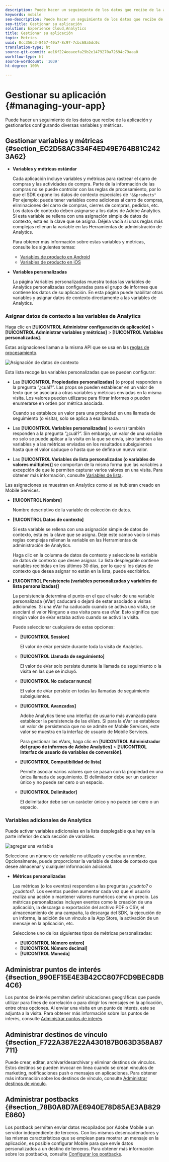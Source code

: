 ```yaml
---
description: Puede hacer un seguimiento de los datos que recibe de la aplicación y gestionarlos configurando diversas variables y métricas.
keywords: mobile
seo-description: Puede hacer un seguimiento de los datos que recibe de la aplicación y gestionarlos configurando diversas variables y métricas.
seo-title: Gestionar su aplicación
solution: Experience Cloud,Analytics
title: Gestionar su aplicación
topic: Metrics
uuid: 0cc356c3-8457-40a7-8c97-7cbc68a5dc0c
translation-type: ht
source-git-commit: ae16f224eeaeefa29b2e1479270a72694c79aaa0
workflow-type: ht
source-wordcount: '1039'
ht-degree: 100%

---
```



# Gestionar su aplicación {#managing-your-app}

Puede hacer un seguimiento de los datos que recibe de la aplicación y gestionarlos configurando diversas variables y métricas.

## Gestionar variables y métricas  {#section_EC2D58AC334F4ED49E764B81C2423A62}

* **Variables y métricas estándar**

   Cada aplicación incluye variables y métricas para rastrear el carro de compras y las actividades de compra. Parte de la información de las compras no se puede controlar con las reglas de procesamiento, por lo que el SDK expone los datos de contexto especiales de `"&&products"` Por ejemplo: puede tener variables como adiciones al carro de compras, eliminaciones del carro de compras, cierres de compras, pedidos, etc. Los datos de contexto deben asignarse a los datos de Adobe Analytics. Si esta variable se rellena con una asignación simple de datos de contexto, esta es la clave que se asigna. Déjela vacía si unas reglas más complejas rellenan la variable en las Herramientas de administración de Analytics.

   Para obtener más información sobre estas variables y métricas, consulte los siguientes temas:

   * [Variables de producto en Android](/help/android/analytics-main/products/products.md)
   * [Variables de producto en iOS](/help/ios/analytics-main/products/products.md)

* **Variables personalizadas**

   La página Variables personalizadas muestra todas las variables de Analytics personalizadas configuradas para el grupo de informes que contiene los datos de su aplicación. En esta página puede habilitar otras variables y asignar datos de contexto directamente a las variables de Analytics.

### Asignar datos de contexto a las variables de Analytics

Haga clic en **[!UICONTROL Administrar configuración de aplicación]** > **[!UICONTROL Administrar variables y métricas]** > **[!UICONTROL Variables personalizadas]**.

Estas asignaciones llaman a la misma API que se usa en las [reglas de procesamiento](https://docs.adobe.com/content/help/es-ES/analytics/admin/admin-tools/processing-rules/processing-rules.html).

![Asignación de datos de contexto](assets/custom_data_content.png)

Esta lista recoge las variables personalizadas que se pueden configurar:

* Las **[!UICONTROL Propiedades personalizadas]** (o props) responden a la pregunta “¿cuál?”. Las props se pueden establecer en un valor de texto que se asociará a otras variables y métricas enviadas en la misma visita. Los valores pueden utilizarse para filtrar informes o pueden enumerarse en orden por métrica asociada.

   Cuando se establece un valor para una propiedad en una llamada de seguimiento (o visita), solo se aplica a esa llamada.

* Las **[!UICONTROL Variables personalizadas]** (o evars) también responden a la pregunta “¿cuál?”. Sin embargo, un valor de una variable no solo se puede aplicar a la visita en la que se envía, sino también a las variables y a las métricas enviadas en los resultados subsiguientes hasta que el valor caduque o hasta que se defina un nuevo valor.
* Las **[!UICONTROL Variables de lista personalizadas (o variables de valores múltiples)]** se comportan de la misma forma que las variables a excepción de que le permiten capturar varios valores en una visita. Para obtener más información, consulte [Variables de lista](https://docs.adobe.com/content/help/es-ES/analytics/implementation/javascript-implementation/variables-analytics-reporting/page-variables.html).

Las asignaciones se muestran en Analytics como si se hubieran creado en Mobile Services.

* **[!UICONTROL Nombre]**

   Nombre descriptivo de la variable de colección de datos.

* **[!UICONTROL Datos de contexto]**

   Si esta variable se rellena con una asignación simple de datos de contexto, esta es la clave que se asigna. Deje este campo vacío si más reglas complejas rellenan la variable en las Herramientas de administración de Analytics.

   Haga clic en la columna de datos de contexto y seleccione la variable de datos de contexto que desee asignar. La lista desplegable contiene variables recibidas en los últimos 30 días, por lo que si los datos de contexto que desea asignar no están en la lista, puede escribirlos.

* **[!UICONTROL Persistencia (variables personalizadas y variables de lista personalizadas)]**

   La persistencia determina el punto en el que el valor de una variable personalizada (eVar) caducará o dejará de estar asociado a visitas adicionales. Si una eVar ha caducado cuando se activa una visita, se asociará el valor Ninguno a esa visita para esa eVar. Esto significa que ningún valor de eVar estaba activo cuando se activó la visita.

   Puede seleccionar cualquiera de estas opciones:

   * **[!UICONTROL Session]**

      El valor de eVar persiste durante toda la visita de Analytics.

   * **[!UICONTROL Llamada de seguimiento]**

      El valor de eVar solo persiste durante la llamada de seguimiento o la visita en las que se incluyó.

   * **[!UICONTROL No caducar nunca]**

      El valor de eVar persiste en todas las llamadas de seguimiento subsiguientes.
   * **[!UICONTROL Avanzadas]**

      Adobe Analytics tiene una interfaz de usuario más avanzada para establecer la persistencia de las eVars. Si para la eVar se establece un valor de persistencia que no se admite en Mobile Services, este valor se muestra en la interfaz de usuario de Mobile Services.

      Para gestionar las eVars, haga clic en **[!UICONTROL Administrador del grupo de informes de Adobe Analytics]** > **[!UICONTROL Interfaz de usuario de variables de conversión]**.

   * **[!UICONTROL Compatibilidad de lista]**

      Permite asociar varios valores que se pasan con la propiedad en una única llamada de seguimiento. El delimitador debe ser un carácter único y no puede ser cero o un espacio.

   * **[!UICONTROL Delimitador]**

      El delimitador debe ser un carácter único y no puede ser cero o un espacio.

### Variables adicionales de Analytics

Puede activar variables adicionales en la lista desplegable que hay en la parte inferior de cada sección de variables.

![agregar una variable](assets/add_variable.png)

Seleccione un número de variable no utilizado y escriba un nombre. Opcionalmente, puede proporcionar la variable de datos de contexto que desee almacenar y cualquier información adicional.

* **Métricas personalizadas**

   Las métricas (o los eventos) responden a las preguntas *¿cuánto?* o *¿cuántos?*. Los eventos pueden aumentar cada vez que el usuario realiza una acción o mantener valores numéricos como un precio. Las métricas personalizadas incluyen eventos como la creación de una aplicación, la descarga o exportación del archivo PDF o CSV, el almacenamiento de una campaña, la descarga del SDK, la ejecución de un informe, la adición de un vínculo a la App Store, la activación de un mensaje en la aplicación, etc.

   Seleccione uno de los siguientes tipos de métricas personalizadas:

   * **[!UICONTROL Número entero]**
   * **[!UICONTROL Número decimal]**
   * **[!UICONTROL Moneda]**

## Administrar puntos de interés {#section_990EF15E4E3B42CC807FCD9BEC8DB4C6}

Los puntos de interés permiten definir ubicaciones geográficas que puede utilizar para fines de correlación o para dirigir los mensajes en la aplicación, entre otras opciones. Al enviar una visita en un punto de interés, este se adjunta a la visita. Para obtener más información sobre los puntos de interés, consulte  [Administrar puntos de interés](/help/using/location/t-manage-points.md).

## Administrar destinos de vínculo {#section_F722A387E22A430187B063D358A87711}

Puede crear, editar, archivar/desarchivar y eliminar destinos de vínculos. Estos destinos se pueden invocar en línea cuando se crean vínculos de marketing, notificaciones push o mensajes en aplicaciones. Para obtener más información sobre los destinos de vínculo, consulte [Administrar destinos de vínculo](/help/using/acquisition-main/c-manage-link-destinations/t-archive-unarchive-link-destinations.md).

## Administrar postbacks {#section_78B0A8D7AE6940E78D85AE3AB829E860}

Los postback permiten enviar datos recopilados por Adobe Mobile a un servidor independiente de terceros. Con los mismos desencadenadores y las mismas características que se emplean para mostrar un mensaje en la aplicación, es posible configurar Mobile para que envíe datos personalizados a un destino de terceros. Para obtener más información sobre los postbacks, consulte  [Configurar los postbacks](/help/using/c-manage-app-settings/c-mob-confg-app/signals.md).
